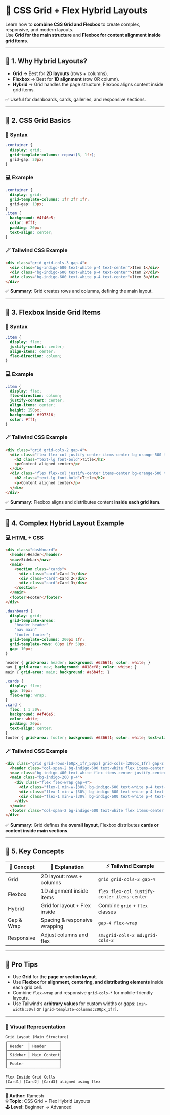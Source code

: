 # 🧩 CSS Grid + Flex Hybrid Layouts

Learn how to **combine CSS Grid and Flexbox** to create complex, responsive, and modern layouts.  
Use **Grid for the main structure** and **Flexbox for content alignment inside grid items**.

---

## 🔹 1. Why Hybrid Layouts?

- **Grid** → Best for **2D layouts** (rows + columns).  
- **Flexbox** → Best for **1D alignment** (row OR column).  
- **Hybrid** → Grid handles the page structure, Flexbox aligns content inside grid items.

✅ Useful for dashboards, cards, galleries, and responsive sections.

---

## 🔹 2. CSS Grid Basics

### 📘 Syntax
```css
.container {
  display: grid;
  grid-template-columns: repeat(3, 1fr);
  grid-gap: 20px;
}
```

### 💻 Example
```css
.container {
  display: grid;
  grid-template-columns: 1fr 2fr 1fr;
  grid-gap: 10px;
}
.item {
  background: #4f46e5;
  color: #fff;
  padding: 20px;
  text-align: center;
}
```

### 🪄 Tailwind CSS Example
```html
<div class="grid grid-cols-3 gap-4">
  <div class="bg-indigo-600 text-white p-4 text-center">Item 1</div>
  <div class="bg-indigo-600 text-white p-4 text-center">Item 2</div>
  <div class="bg-indigo-600 text-white p-4 text-center">Item 3</div>
</div>
```

✅ **Summary:** Grid creates rows and columns, defining the main layout.

---

## 🔹 3. Flexbox Inside Grid Items

### 📘 Syntax
```css
.item {
  display: flex;
  justify-content: center;
  align-items: center;
  flex-direction: column;
}
```

### 💻 Example
```css
.item {
  display: flex;
  flex-direction: column;
  justify-content: center;
  align-items: center;
  height: 150px;
  background: #f97316;
  color: #fff;
}
```

### 🪄 Tailwind CSS Example
```html
<div class="grid grid-cols-2 gap-4">
  <div class="flex flex-col justify-center items-center bg-orange-500 text-white h-40">
    <h2 class="text-lg font-bold">Title</h2>
    <p>Content aligned center</p>
  </div>
  <div class="flex flex-col justify-center items-center bg-orange-500 text-white h-40">
    <h2 class="text-lg font-bold">Title</h2>
    <p>Content aligned center</p>
  </div>
</div>
```

✅ **Summary:** Flexbox aligns and distributes content **inside each grid item**.

---

## 🔹 4. Complex Hybrid Layout Example

### 💻 HTML + CSS
```html
<div class="dashboard">
  <header>Header</header>
  <nav>Sidebar</nav>
  <main>
    <section class="cards">
      <div class="card">Card 1</div>
      <div class="card">Card 2</div>
      <div class="card">Card 3</div>
    </section>
  </main>
  <footer>Footer</footer>
</div>
```

```css
.dashboard {
  display: grid;
  grid-template-areas:
    "header header"
    "nav main"
    "footer footer";
  grid-template-columns: 200px 1fr;
  grid-template-rows: 60px 1fr 50px;
  gap: 10px;
}

header { grid-area: header; background: #6366f1; color: white; }
nav { grid-area: nav; background: #818cf8; color: white; }
main { grid-area: main; background: #a5b4fc; }

.cards {
  display: flex;
  gap: 10px;
  flex-wrap: wrap;
}
.card {
  flex: 1 1 30%;
  background: #4f46e5;
  color: white;
  padding: 20px;
  text-align: center;
}
footer { grid-area: footer; background: #6366f1; color: white; text-align: center; }
```

### 🪄 Tailwind CSS Example
```html
<div class="grid grid-rows-[60px_1fr_50px] grid-cols-[200px_1fr] gap-2 h-screen">
  <header class="col-span-2 bg-indigo-600 text-white flex items-center justify-center">Header</header>
  <nav class="bg-indigo-400 text-white flex items-center justify-center">Sidebar</nav>
  <main class="bg-indigo-200 p-4">
    <div class="flex flex-wrap gap-4">
      <div class="flex-1 min-w-[30%] bg-indigo-600 text-white p-4 text-center">Card 1</div>
      <div class="flex-1 min-w-[30%] bg-indigo-600 text-white p-4 text-center">Card 2</div>
      <div class="flex-1 min-w-[30%] bg-indigo-600 text-white p-4 text-center">Card 3</div>
    </div>
  </main>
  <footer class="col-span-2 bg-indigo-600 text-white flex items-center justify-center">Footer</footer>
</div>
```

✅ **Summary:** Grid defines the **overall layout**, Flexbox distributes **cards or content inside main sections**.

---

## 🧾 5. Key Concepts

| 🔖 Concept | 🧩 Explanation | ⚡ Tailwind Example |
|------------|----------------|------------------|
| Grid | 2D layout: rows + columns | `grid grid-cols-3 gap-4` |
| Flexbox | 1D alignment inside items | `flex flex-col justify-center items-center` |
| Hybrid | Grid for layout + Flex inside | Combine `grid` + `flex` classes |
| Gap & Wrap | Spacing & responsive wrapping | `gap-4 flex-wrap` |
| Responsive | Adjust columns and flex | `sm:grid-cols-2 md:grid-cols-3` |

---

## 🧠 Pro Tips

- Use **Grid** for the **page or section layout**.  
- Use **Flexbox** for **alignment, centering, and distributing elements** inside each grid cell.  
- Combine `flex-wrap` and responsive `grid-cols-*` for mobile-friendly layouts.  
- Use Tailwind’s **arbitrary values** for custom widths or gaps: `[min-width:30%]` or `[grid-template-columns:200px_1fr]`.  

---

### 🎨 Visual Representation

```
Grid Layout (Main Structure)
┌─────────┬─────────────┐
│ Header  │ Header      │
├─────────┼─────────────┤
│ Sidebar │ Main Content│
├─────────┴─────────────┤
│ Footer                │
└───────────────────────┘

Flex Inside Grid Cells
[Card1] [Card2] [Card3] aligned using flex
```

---

**📘 Author:** Ramesh  
**💡 Topic:** CSS Grid + Flex Hybrid Layouts  
**🕹️ Level:** Beginner → Advanced

